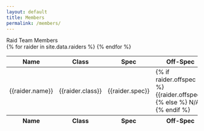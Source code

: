 ```yaml
---
layout: default
title: Members
permalink: /members/
---
```

<div class="row">
  <div class="col-xs-12 h4">
    Raid Team Members
  </div>
</div>

<div class="row">
  <div class="col-xs-12">
    <table class="table table-bordered" id="members">
      <thead>
        <tr>
          <th>Name</th>
          <th>Class</th>
          <th>Spec</th>
          <th>Off-Spec</th>
          <th>Rank</th>
        </tr>
      </thead>
      <tfoot>
        <tr>
          <th>Name</th>
          <th>Class</th>
          <th>Spec</th>
          <th>Off-Spec</th>
          <th>Rank</th>
        </tr>
      </tfoot>
      <tbody>
      {% for raider in site.data.raiders %}
        <tr>
          <td>{{raider.name}}</td>
          <td>{{raider.class}}</td>
          <td>{{raider.spec}}</td>
          <td>
            {% if raider.offspec %}
              {{raider.offspec}}
            {% else %}
              N/A
            {% endif %}
          </td>
          <td>{{raider.rank}}</td>
        </tr>
      {% endfor %}
      </tbody>
    </table>
  </div>
</div>
